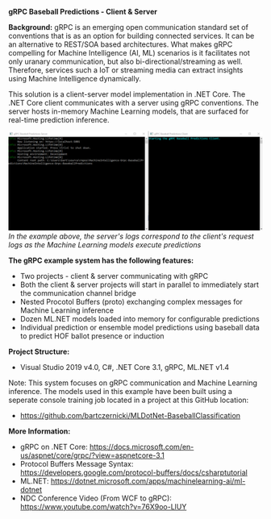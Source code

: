 **gRPC Baseball Predictions - Client & Server**

**Background:** gRPC is an emerging open communication standard set of conventions that is as an option for building connected services.  It can be an alternative to REST/SOA based architectures. What makes gRPC compelling for Machine Intelligence (AI, ML) scenarios is it facilitates not only uranary communication, but also bi-directional/streaming as well.  Therefore, services such a IoT or streaming media can extract insights using Machine Intelligence dynamically.

This solution is a client-server model implementation in .NET Core.  The .NET Core client communicates with a server using gRPC conventions.  The server hosts in-memory Machine Learning models, that are surfaced for real-time prediction inference.

![gRPC Client & Server](https://github.com/bartczernicki/MachineIntelligence-Grpc-BaseballPredictions/blob/master/Images/gRPCBaseballServerAndClient.gif)
*In the example above, the server's logs correspond to the client's request logs as the Machine Learning models execute predictions*

**The gRPC example system has the following features:**
* Two projects - client & server communicating with gRPC
* Both the client & server projects will start in parallel to immediately start the communication channel bridge
* Nested Procotol Buffers (proto) exchanging complex messages for Machine Learning inference
* Dozen ML.NET models loaded into memory for configurable predictions
* Individual prediction or ensemble model predictions using baseball data to predict HOF ballot presence or induction

**Project Structure:**
* Visual Studio 2019 v4.0, C#, .NET Core 3.1, gRPC, ML.NET v1.4

Note: This system focuses on gRPC communication and Machine Learning inference.  The models used in this example have been built using a seperate console training job located in a project at this GitHub location:
* https://github.com/bartczernicki/MLDotNet-BaseballClassification

**More Information:**
* gRPC on .NET Core: https://docs.microsoft.com/en-us/aspnet/core/grpc/?view=aspnetcore-3.1
* Protocol Buffers Message Syntax: https://developers.google.com/protocol-buffers/docs/csharptutorial
* ML.NET: https://dotnet.microsoft.com/apps/machinelearning-ai/ml-dotnet
* NDC Conference Video (From WCF to gRPC): https://www.youtube.com/watch?v=76X9oo-LlUY
